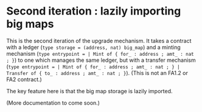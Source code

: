 # Second iteration : lazily importing big maps

This is the second iteration of the upgrade mechanism. It takes a contract with a ledger (`type storage = (address, nat) big_map`) and a minting mechanism (`type entrypoint = | Mint of { for_ : address ; amt_ : nat ; }`) to one which manages the same ledger, but with a transfer mechanism (`type entrypoint = | Mint of { for_ : address ; amt_ : nat ; } | Transfer of { to_ : address ; amt_ : nat ; }`). (This is not an FA1.2 or FA2 contract.)

The key feature here is that the big map storage is lazily imported.

(More documentation to come soon.)
